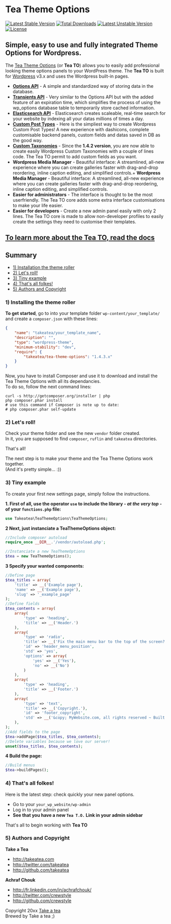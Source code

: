 # Tea Theme Options

[![Latest Stable Version](https://poser.pugx.org/takeatea/tea-theme-options/v/stable.svg)](https://packagist.org/packages/takeatea/tea-theme-options) [![Total Downloads](https://poser.pugx.org/takeatea/tea-theme-options/downloads.svg)](https://packagist.org/packages/takeatea/tea-theme-options) [![Latest Unstable Version](https://poser.pugx.org/takeatea/tea-theme-options/v/unstable.svg)](https://packagist.org/packages/takeatea/tea-theme-options) [![License](https://poser.pugx.org/takeatea/tea-theme-options/license.svg)](https://packagist.org/packages/takeatea/tea-theme-options)


## Simple, easy to use and fully integrated Theme Options for Wordpress.

The [Tea Theme Options](https://github.com/Takeatea/tea_theme_options) (or **Tea TO**) allows you to easily add professional looking theme options panels to your WordPress theme. The **Tea TO** is built for [Wordpress](http://wordpress.org "CMS Wordpress") v3.x and uses the Wordpress built-in pages.

+ **[Options API](http://codex.wordpress.org/Options_API)** - A simple and standardized way of storing data in the database.
+ **[Transients API](http://codex.wordpress.org/Transients_API)** - Very similar to the Options API but with the added feature of an expiration time, which simplifies the process of using the wp_options database table to temporarily store cached information.
+ **[Elasticsearch API](http://www.elasticsearch.org/)** - Elasticsearch creates scaleable, real-time search for your website by indexing all your datas millions of times a day.
+ **[Custom Post Types](http://codex.wordpress.org/Post_Types)** - Here is the simpliest way to create Wordpress Custom Post Types! A new experience with dashicons, complete customisable backend panels, custom fields and datas saved in DB as the good way.
+ **[Custom Taxonomies](http://codex.wordpress.org/Taxonomies)** - Since the **1.4.2 version**, you are now able to create easily Wordpress Custom Taxonomies with a couple of lines code. The Tea TO permit to add custom fields as you want.
+ **Wordpress Media Manager** - Beautiful interface: A streamlined, all-new experience where you can create galleries faster with drag-and-drop reordering, inline caption editing, and simplified controls.+ **Wordpress Media Manager** - Beautiful interface: A streamlined, all-new experience where you can create galleries faster with drag-and-drop reordering, inline caption editing, and simplified controls.
+ **Easier for administrators** - The interface is thought to be the most userfriendly. The Tea TO core adds some extra interface customisations to make your life easier.
+ **Easier for developers** - Create a new admin panel easily with only 2 lines. The Tea TO core is made to allow non-developer profiles to easily create the settings they need to customise their templates.  


## [To learn more about the Tea TO, read the docs](https://github.com/Takeatea/tea_theme_options/wiki)


## Summary

+ [1) Installation the theme roller](#1-installing-the-theme-roller)
+ [2) Let's roll!](#2-lets-roll)
+ [3) Tiny example](#3-tiny-example)
+ [4) That's all folkes!](#4-thats-all-folkes)
+ [5) Authors and Copyright](#5-authors-and-copyright)


### 1) Installing the theme roller

**To get started**, go to into your template folder `wp-content/your_template/` and create a `composer.json` with these lines:

```json
{
    "name": "takeatea/your_template_name",
    "description": "",
    "type": "wordpress-theme",
    "minimum-stability": "dev",
    "require": {
        "takeatea/tea-theme-options": "1.4.3.x"
    }
}
```


Now, you have to install Composer and use it to download and install the Tea Theme Options with all its dependancies.  
To do so, follow the next command lines:

```
curl -s http://getcomposer.org/installer | php
php composer.phar install
# use this command if Composer is note up to date:
# php composer.phar self-update
```


### 2) Let's roll!

Check your theme folder and see the new `vendor` folder created.  
In it, you are supposed to find `composer`, `ruflin` and `takeatea` directories.

That's all!

The next step is to make your theme and the Tea Theme Options work together.  
(And it's pretty simple... :))


### 3) Tiny example

To create your first new settings page, simply follow the instructions.

**1. First of all, use the operator `use` to include the library _- at the very top -_ of your `functions.php` file:**

```php
use Takeatea\TeaThemeOptions\TeaThemeOptions;
```


**2 Next, just instanciate a TeaThemeOptions object:**

```php
//Include composer autoload
require_once __DIR__.'/vendor/autoload.php';

//Instanciate a new TeaThemeOptions
$tea = new TeaThemeOptions();
```


**3 Specify your wanted components:**

```php
//Define page
$tea_titles = array(
    'title' => __('Example page'),
    'name' => __('Example page'),
    'slug' => '_example_page'
);
//Define fields
$tea_contents = array(
    array(
        'type' => 'heading',
        'title' => __('Header.')
    ),
    array(
        'type' => 'radio',
        'title' => __('Fix the main menu bar to the top of the screen?'),
        'id' => 'header_menu_position',
        'std' => 'yes',
        'options' => array(
            'yes' => __('Yes'),
            'no' => __('No')
        )
    ),
    array(
        'type' => 'heading',
        'title' => __('Footer.')
    ),
    array(
        'type' => 'text',
        'title' => __('Copyright.'),
        'id' => 'footer_copyright',
        'std' => __('&copy; MyWebsite.com, all rights reserved ~ Built with passion and Tea Theme Options!')
    ),
);
//Add fields to the page
$tea->addPage($tea_titles, $tea_contents);
//Delete variables because we love our server!
unset($tea_titles, $tea_contents);
```


**4 Build the page:**

```php
//Build menus
$tea->buildPages();
```


### 4) That's all folkes!

Here is the latest step: check quickly your new panel options.

+ Go to your `your_wp_website/wp-admin`
+ Log in to your admin panel
+ **See that you have a new `Tea T.O.` Link in your admin sidebar**

That's all to begin working with **Tea TO**


### 5) Authors and Copyright

**Take a Tea**

+ http://takeatea.com
+ http://twitter.com/takeatea
+ http://github.com/takeatea

**Achraf Chouk**

+ http://fr.linkedin.com/in/achrafchouk/
+ http://twitter.com/crewstyle
+ http://github.com/crewstyle

Copyright 20xx [Take a tea](http://takeatea.com "Take a tea")  
Brewed by Take a tea ;)
